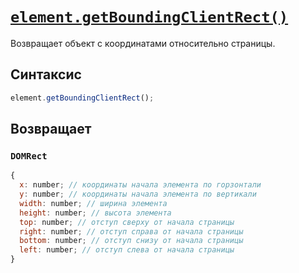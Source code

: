 # [`element.getBoundingClientRect()`](../index.md)

Возвращает объект с координатами относительно страницы.

## Синтаксис

```js
element.getBoundingClientRect();
```

## Возвращает

### `DOMRect`

```js
{
  x: number; // координаты начала элемента по горзонтали
  y: number; // координаты начала элемента по вертикали
  width: number; // ширина элемента
  height: number; // высота элемента
  top: number; // отступ сверху от начала страницы
  right: number; // отступ справа от начала страницы
  bottom: number; // отступ снизу от начала страницы
  left: number; // отступ слева от начала страницы
}
```
